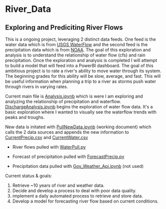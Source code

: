 # River_Data
## Exploring and Prediciting River Flows

This is a ongoing project, leveraging 2 distinct data feeds. One feed is the water data which is from [USGS WaterFlow](https://waterservices.usgs.gov/) and the second feed is the precipitation data which is from [NOAA](https://www.weather.gov/). The goal of this exploration and analysis is to understand the relationship of water flow (cfs) and rain precipitation. Once the exploration and analysis is completed I will attempt to build a model that will feed into a PowerBI dashboard. The goal of this ambitious project is to rate a river's ability to move water through its system. The beginning grades for this ability will be slow, average, and fast. This will be useful information when planning a trip to a river as storms push water through rivers in varying rates. 



Current main file is [Analysis.ipynb](https://github.com/Pippeys/River_Data/blob/main/Analysis.ipynb) which is were I am exploring and analyzing the relationship of precipitation and waterflow. [DischargeAnalysis.ipynb](https://github.com/Pippeys/River_Data/blob/main/DischargeAnalysis.ipynb) begins the exploration of water flow data. It's a basic exploration where I wanted to visually see the waterflow trends with peaks and troughs.



New data is initated with [PullNewData.ipynb](https://github.com/Pippeys/River_Data/blob/main/PullNewData.ipynb) (working document) which calls the 2 data sources and appends the new information to [CurrentPrecip.csv](https://github.com/Pippeys/River_Data/blob/main/CurrentPrecip.csv) and [CurrentWater.csv](https://github.com/Pippeys/River_Data/blob/main/CurrentWater.csv)

- River flows pulled with [WaterPull.py](https://github.com/Pippeys/River_Data/blob/main/PrecipPull.py)

- Forecast of precipitation pulled with [ForecastPrecip.py](https://github.com/Pippeys/River_Data/blob/main/ForecastPrecip.py)

- Precipitation data pulled with [Gov_Weather_Api.ipynb](https://github.com/Pippeys/River_Data/blob/main/Gov_Weather_Api.ipynb) (not used)


Current status & goals:
1. Retrieve ~10 years of river and weather data.
2. Decide and develop a process to deal with poor data quality.
3. implement a daily automated process to retrieve and store data.
4. Develop a model for forecasting river flow based on current conditions. 